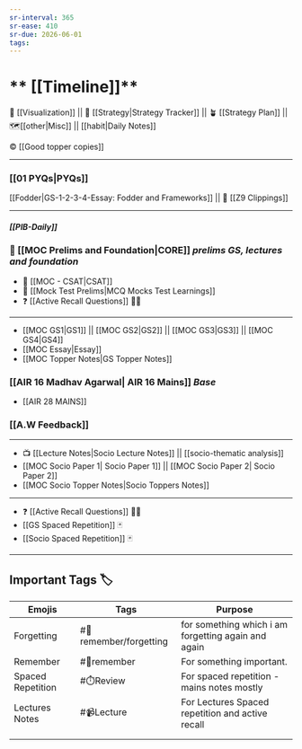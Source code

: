 ```yaml
---
sr-interval: 365
sr-ease: 410
sr-due: 2026-06-01
tags:
---
```

# ** [[Timeline]]**

🍉 [[Visualization]] || 🎯 [[Strategy|Strategy Tracker]] || 🪴 [[Strategy Plan]] || 🗺️[[other|Misc]] || [[habit|Daily Notes]] 

©️ [[Good topper copies]] 

---
###  [[01 PYQs|PYQs]]
[[Fodder|GS-1-2-3-4-Essay: Fodder and Frameworks]] || 📜 [[Z9 Clippings]] 

---

##### [[PIB-Daily]]

### 🏢 [[MOC Prelims and Foundation|CORE]] *prelims GS, lectures and foundation*
 - 🔢 [[MOC - CSAT|CSAT]]
 - 🧠 [[Mock Test Prelims|MCQ Mocks Test Learnings]] 
 - ❓ [[Active Recall Questions]] 🤔🤔

---
- [[MOC GS1|GS1]] || [[MOC GS2|GS2]] || [[MOC GS3|GS3]] || [[MOC GS4|GS4]]
- [[MOC Essay|Essay]]
- [[MOC Topper Notes|GS Topper Notes]]
###  [[AIR 16 Madhav Agarwal| AIR 16 Mains]] *Base*
- [[AIR 28 MAINS]]

### [[A.W Feedback]]

---

-  📺 [[Lecture Notes|Socio Lecture Notes]] || [[socio-thematic analysis]]
- [[MOC Socio Paper 1| Socio Paper 1]] ||  [[MOC Socio Paper 2| Socio Paper 2]]
- [[MOC Socio Topper Notes|Socio Toppers Notes]]
---
 - ❓ [[Active Recall Questions]] 🤔🤔
-  [[GS Spaced Repetition]] 🃏
- [[Socio Spaced Repetition]] 🃏
---

## Important Tags 🏷️

| Emojis            | Tags                       | Purpose                                             |
| ----------------- | -------------------------- | --------------------------------------------------- |
| Forgetting        | #📍remember/forgetting     | for something which i am forgetting again and again |
| Remember          | #📍remember                | For something important.                            |
| Spaced Repetition | #⏱️Review                  | For spaced repetition - mains notes mostly          |
| Lectures Notes    | #📹Lecture                 | For Lectures Spaced repetition and active recall    |
|                   |                            |                                                     |
|                   |                            |                                                     |

